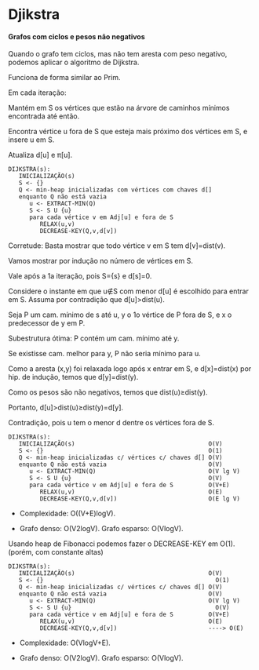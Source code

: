 # Djikstra

#### Grafos com ciclos e pesos não negativos

Quando o grafo tem ciclos, mas não tem aresta com peso negativo, podemos aplicar o algoritmo de Dijkstra.

Funciona de forma similar ao Prim.

Em cada iteração:

Mantém em S os vértices que estão na árvore de caminhos mínimos encontrada até então.

Encontra vértice u fora de S que esteja mais próximo dos vértices em S, e insere u em S.

Atualiza d[u] e π[u].

```
DIJKSTRA(s):
   INICIALIZAÇÃO(s)
   S <- {}
   Q <- min-heap inicializadas com vértices com chaves d[]
   enquanto Q não está vazia
      u <- EXTRACT-MIN(Q)
      S <- S U {u}
      para cada vértice v em Adj[u] e fora de S
         RELAX(u,v)
         DECREASE-KEY(Q,v,d[v])
```

Corretude: Basta mostrar que todo vértice v em S tem d[v]=dist(v).

Vamos mostrar por indução no número de vértices em S.

Vale após a 1a iteração, pois S={s} e d[s]=0.

Considere o instante em que u∉S com menor d[u] é escolhido para entrar em S. Assuma por contradição que d[u]>dist(u).

Seja P um cam. mínimo de s até u, y o 1o vértice de P fora de S, e x o predecessor de y em P.

Subestrutura ótima: P contém um cam. mínimo até y.

Se existisse cam. melhor para y, P não seria mínimo para u.

Como a aresta (x,y) foi relaxada logo após x entrar em S, e d[x]=dist(x) por hip. de indução, temos que d[y]=dist(y).

Como os pesos são não negativos, temos que dist(u)≥dist(y).

Portanto, d[u]>dist(u)≥dist(y)=d[y].

Contradição, pois u tem o menor d dentre os vértices fora de S.

```
DIJKSTRA(s):
   INICIALIZAÇÃO(s)                                      O(V)
   S <- {}                                               O(1)
   Q <- min-heap inicializadas c/ vértices c/ chaves d[] O(V)
   enquanto Q não está vazia                             O(V)
      u <- EXTRACT-MIN(Q)                                O(V lg V)
      S <- S U {u}                                       O(V)
      para cada vértice v em Adj[u] e fora de S          O(V+E)
         RELAX(u,v)                                      O(E)
         DECREASE-KEY(Q,v,d[v])                          O(E lg V)
```

- Complexidade: O((V+E)logV).

- Grafo denso: O(V2logV). Grafo esparso: O(VlogV).

Usando heap de Fibonacci podemos fazer o DECREASE-KEY em O(1). (porém, com constante altas)

```
DIJKSTRA(s):
   INICIALIZAÇÃO(s)                                      O(V)
   S <- {}                                                 O(1)
   Q <- min-heap inicializadas c/ vértices c/ chaves d[] O(V)
   enquanto Q não está vazia                             O(V)
      u <- EXTRACT-MIN(Q)                                O(V lg V)
      S <- S U {u}                                         O(V)
      para cada vértice v em Adj[u] e fora de S          O(V+E)
         RELAX(u,v)                                      O(E)
         DECREASE-KEY(Q,v,d[v])                          ----> O(E)
```

- Complexidade: O(VlogV+E).

- Grafo denso: O(V2logV). Grafo esparso: O(VlogV).
